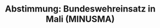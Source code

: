 ---
layout: abstimmung
title: "Abstimmung: Bundeswehreinsatz in Mali (MINUSMA)"
categories:
 - Bundeswehr
 - Ausland
tags:
 - Mali
 - MINUSMA
 - UN
abstimmung:
 legislaturperiode: 18
 bundestagssitzung: 42
 abstimmung: 2
links:
 - title: https://www.bundestag.de/parlament/plenum/abstimmung/abstimmung?id=280
   url: https://www.bundestag.de/parlament/plenum/abstimmung/abstimmung?id=280
 - title: http://www.abgeordnetenwatch.de/verlaengerung_der_bundeswehrbeteiligung_an_un_mission_in_mali_unterstuetzungsmission-1105-628.html
   url: http://www.abgeordnetenwatch.de/verlaengerung_der_bundeswehrbeteiligung_an_un_mission_in_mali_unterstuetzungsmission-1105-628.html
data:
 - title: Abstimmungsergebnis 20140625_2-data.pdf
   url: /res/abstimmungsliste/20140625_2-data.pdf
 - title: Abstimmungsergebnis 20140625_2_xls-data.csv
   url: /res/abstimmungsliste/analyses/20140625_2_xls-data.csv
documents:
 - title: Drucksache 18/01416.pdf
   url: http://dip21.bundestag.de/dip21/btd/18/014/1801416.pdf
   local: /res/abstimmungsdaten/018-042-02/1801416.pdf
 - title: Drucksache 18/01811.pdf
   url: http://dip21.bundestag.de/dip21/btd/18/018/1801811.pdf
   local: /res/abstimmungsdaten/018-042-02/1801811.pdf
preview: |
     Deutscher Bundestag
    
     42. Sitzung des Deutschen Bundestages
     am Mittwoch, 25.Juni 2014
     Endgültiges Ergebnis der Namentlichen Abstimmung Nr. 2
    
     Beschlussempfehlung des Auswärtigen Ausschusses (3. Ausschuss) zu dem Antrag der
     Bundesregierung
     Fortsetzung der Beteiligung bewaffneter deutscher Streitkräfte an der Multidimensionalen
     Integrierten Stabilisierungsmission der Vereinten Nationen in Mali (MINUSMA) auf
     Grundlage der Resolution 2100 (2013) des Sicherheitsrates der Vereinten Nationen vom 25.
     April 2013
     - Drucksachen 18/1416 und 18/1811 -
    
     Abgegebene Stimmen insgesamt:
     Nicht abgegebene Stimmen:
     Ja-Stimmen:
    
     587
     44
     518
    
     Nein-Stimmen:
    
     64
    
     Enthaltungen:
    
     5
    
     Ungültige:
    
     0
    
     Berlin, den 25.06.2014
    
     Beginn: 13:47
     Ende: 13:49
---